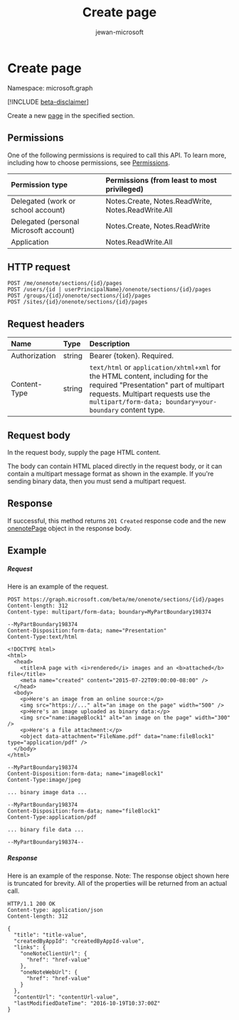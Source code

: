 ﻿---
title: "Create page"
description: "Create a new page in the specified section."
localization_priority: Normal
author: "jewan-microsoft"
ms.prod: "onenote"
doc_type: apiPageType
---

# Create page

Namespace: microsoft.graph

[!INCLUDE [beta-disclaimer](../../includes/beta-disclaimer.md)]

Create a new [page](../resources/onenotepage.md) in the specified section.

## Permissions

One of the following permissions is required to call this API. To learn more, including how to choose permissions, see [Permissions](/graph/permissions-reference).

| Permission type                        | Permissions (from least to most privileged)        |
| :------------------------------------- | :------------------------------------------------- |
| Delegated (work or school account)     | Notes.Create, Notes.ReadWrite, Notes.ReadWrite.All |
| Delegated (personal Microsoft account) | Notes.Create, Notes.ReadWrite                      |
| Application                            | Notes.ReadWrite.All                                |

## HTTP request

<!-- { "blockType": "ignored" } -->

```http
POST /me/onenote/sections/{id}/pages
POST /users/{id | userPrincipalName}/onenote/sections/{id}/pages
POST /groups/{id}/onenote/sections/{id}/pages
POST /sites/{id}/onenote/sections/{id}/pages
```

## Request headers

| Name          | Type   | Description                                                                                                                                                                                                               |
| :------------ | :----- | :------------------------------------------------------------------------------------------------------------------------------------------------------------------------------------------------------------------------ |
| Authorization | string | Bearer {token}. Required.                                                                                                                                                                                                 |
| Content-Type  | string | `text/html` or `application/xhtml+xml` for the HTML content, including for the required "Presentation" part of multipart requests. Multipart requests use the `multipart/form-data; boundary=your-boundary` content type. |

## Request body

In the request body, supply the page HTML content.

The body can contain HTML placed directly in the request body, or it can contain a multipart message format as shown in the example. If you're sending binary data, then you must send a multipart request.

## Response

If successful, this method returns `201 Created` response code and the new [onenotePage](../resources/onenotepage.md) object in the response body.

## Example

##### Request

Here is an example of the request.

<!-- { "blockType": "ignored" } -->

```http
POST https://graph.microsoft.com/beta/me/onenote/sections/{id}/pages
Content-length: 312
Content-type: multipart/form-data; boundary=MyPartBoundary198374

--MyPartBoundary198374
Content-Disposition:form-data; name="Presentation"
Content-Type:text/html

<!DOCTYPE html>
<html>
  <head>
    <title>A page with <i>rendered</i> images and an <b>attached</b> file</title>
    <meta name="created" content="2015-07-22T09:00:00-08:00" />
  </head>
  <body>
    <p>Here's an image from an online source:</p>
    <img src="https://..." alt="an image on the page" width="500" />
    <p>Here's an image uploaded as binary data:</p>
    <img src="name:imageBlock1" alt="an image on the page" width="300" />
    <p>Here's a file attachment:</p>
    <object data-attachment="FileName.pdf" data="name:fileBlock1" type="application/pdf" />
  </body>
</html>

--MyPartBoundary198374
Content-Disposition:form-data; name="imageBlock1"
Content-Type:image/jpeg

... binary image data ...

--MyPartBoundary198374
Content-Disposition:form-data; name="fileBlock1"
Content-Type:application/pdf

... binary file data ...

--MyPartBoundary198374--
```

##### Response

Here is an example of the response. Note: The response object shown here is truncated for brevity. All of the properties will be returned from an actual call.

<!-- { "blockType": "ignored" } -->

```http
HTTP/1.1 200 OK
Content-type: application/json
Content-length: 312

{
  "title": "title-value",
  "createdByAppId": "createdByAppId-value",
  "links": {
    "oneNoteClientUrl": {
      "href": "href-value"
    },
    "oneNoteWebUrl": {
      "href": "href-value"
    }
  },
  "contentUrl": "contentUrl-value",
  "lastModifiedDateTime": "2016-10-19T10:37:00Z"
}
```

<!-- uuid: 8fcb5dbc-d5aa-4681-8e31-b001d5168d79
2015-10-25 14:57:30 UTC -->

<!--
{
  "type": "#page.annotation",
  "description": "Create Page",
  "keywords": "",
  "section": "documentation",
  "tocPath": "",
  "suppressions": []
}
-->
